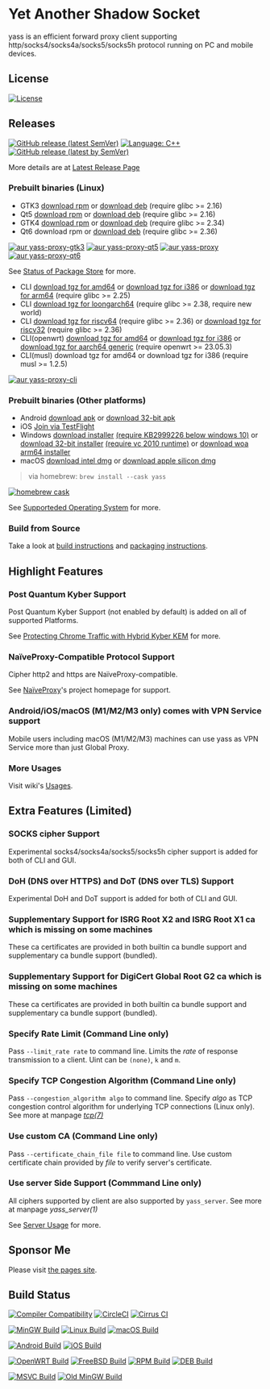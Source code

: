 # Yet Another Shadow Socket

yass is an efficient forward proxy client supporting http/socks4/socks4a/socks5/socks5h protocol running on PC and mobile devices.

## License
[![License](https://img.shields.io/github/license/Chilledheart/yass)][license-link]

## Releases

[![GitHub release (latest SemVer)](https://img.shields.io/github/v/release/Chilledheart/yass)](https://github.com/Chilledheart/yass/releases)
[![Language: C++](https://img.shields.io/github/languages/top/Chilledheart/yass.svg)](https://github.com/Chilledheart/yass/search?l=cpp)
[![GitHub release (latest by SemVer)](https://img.shields.io/github/downloads/Chilledheart/yass/latest/total)](https://github.com/Chilledheart/yass/releases/latest)

More details are at [Latest Release Page](https://github.com/Chilledheart/yass/releases/tag/1.11.2)

### Prebuilt binaries (Linux)
- GTK3 [download rpm](https://github.com/Chilledheart/yass/releases/download/1.11.2/yass-gtk3.el7.x86_64.1.11.2.rpm) or [download deb](https://github.com/Chilledheart/yass/releases/download/1.11.2/yass-gtk3-ubuntu-16.04-xenial_amd64.1.11.2.deb) (require glibc >= 2.16)
- Qt5 [download rpm](https://github.com/Chilledheart/yass/releases/download/1.11.2/yass-qt5.el7.x86_64.1.11.2.rpm) or [download deb](https://github.com/Chilledheart/yass/releases/download/1.11.2/yass-qt5-ubuntu-16.04-xenial_amd64.1.11.2.deb) (require glibc >= 2.16)
- GTK4 [download rpm](https://github.com/Chilledheart/yass/releases/download/1.11.2/yass-gtk4.el9.x86_64.1.11.2.rpm) or [download deb](https://github.com/Chilledheart/yass/releases/download/1.11.2/yass-gtk4-ubuntu-22.04-jammy_amd64.1.11.2.deb) (require glibc >= 2.34)
- Qt6 download rpm or [download deb](https://github.com/Chilledheart/yass/releases/download/1.11.2/yass-qt6-ubuntu-22.04-jammy_amd64.1.11.2.deb) (require glibc >= 2.36)

[![aur yass-proxy-gtk3](https://img.shields.io/aur/version/yass-proxy-gtk3)](https://aur.archlinux.org/packages/yass-proxy-gtk3)
[![aur yass-proxy-qt5](https://img.shields.io/aur/version/yass-proxy-qt5)](https://aur.archlinux.org/packages/yass-proxy-qt5)
[![aur yass-proxy](https://img.shields.io/aur/version/yass-proxy)](https://aur.archlinux.org/packages/yass-proxy)
[![aur yass-proxy-qt6](https://img.shields.io/aur/version/yass-proxy-qt6)](https://aur.archlinux.org/packages/yass-proxy-qt6)

See [Status of Package Store](https://github.com/Chilledheart/yass/wiki/Status-of-Package-Store) for more.

- CLI [download tgz for amd64](https://github.com/Chilledheart/yass/releases/download/1.11.1/yass_cli-linux-release-amd64-1.11.1.tgz) or [download tgz for i386](https://github.com/Chilledheart/yass/releases/download/1.11.1/yass_cli-linux-release-amd64-1.11.1.tgz) or [download tgz for arm64](https://github.com/Chilledheart/yass/releases/download/1.11.1/yass_cli-linux-release-arm64-1.11.1.tgz) (require glibc >= 2.25)
- CLI [download tgz for loongarch64](https://github.com/Chilledheart/yass/releases/download/1.11.1/yass_cli-linux-release-loongarch64-1.11.1.tgz) (require glibc >= 2.38, require new world)
- CLI [download tgz for riscv64](https://github.com/Chilledheart/yass/releases/download/1.11.1/yass_cli-linux-release-riscv64-1.11.1.tgz) (require glibc >= 2.36) or [download tgz for riscv32](https://github.com/Chilledheart/yass/releases/download/1.11.1/yass_cli-linux-release-riscv32-1.11.1.tgz) (require glibc >= 2.36)
- CLI(openwrt) [download tgz for amd64](https://github.com/Chilledheart/yass/releases/download/1.11.1/yass_cli-linux-openwrt-release-x86_64-1.11.1.tgz) or [download tgz for i386](https://github.com/Chilledheart/yass/releases/download/1.11.1/yass_cli-linux-openwrt-release-i486-1.11.1.tgz) or [download tgz for aarch64 generic](https://github.com/Chilledheart/yass/releases/download/1.11.1/yass_cli-linux-openwrt-release-aarch64-1.11.1.tgz) (require openwrt >= 23.05.3)
- CLI(musl) download tgz for amd64 or download tgz for i386 (require musl >= 1.2.5)

[![aur yass-proxy-cli](https://img.shields.io/aur/version/yass-proxy-cli)](https://aur.archlinux.org/packages/yass-proxy-cli)

### Prebuilt binaries (Other platforms)
- Android [download apk](https://github.com/Chilledheart/yass/releases/download/1.11.2/yass-android-release-arm64-1.11.2.apk) or [download 32-bit apk](https://github.com/Chilledheart/yass/releases/download/1.11.2/yass-android-release-arm-1.11.2.apk)
- iOS [Join via TestFlight](https://testflight.apple.com/join/6AkiEq09)
- Windows [download installer](https://github.com/Chilledheart/yass/releases/download/1.11.2/yass-mingw-win7-release-x86_64-1.11.2-system-installer.exe) [(require KB2999226 below windows 10)][KB2999226] or [download 32-bit installer](https://github.com/Chilledheart/yass/releases/download/1.11.2/yass-mingw-winxp-release-i686-1.11.2-system-installer.exe) [(require vc 2010 runtime)][vs2010_x86] or [download woa arm64 installer](https://github.com/Chilledheart/yass/releases/download/1.11.2/yass-mingw-release-aarch64-1.11.2-system-installer.exe)
- macOS [download intel dmg](https://github.com/Chilledheart/yass/releases/download/1.11.2/yass-macos-release-x64-1.11.2.dmg) or [download apple silicon dmg](https://github.com/Chilledheart/yass/releases/download/1.11.2/yass-macos-release-arm64-1.11.2.dmg)
> via homebrew: `brew install --cask yass`

[![homebrew cask](https://img.shields.io/homebrew/cask/v/yass)](https://formulae.brew.sh/cask/yass)

See [Supporteded Operating System](https://github.com/Chilledheart/yass/wiki/Supported-Operating-System) for more.

### Build from Source
Take a look at [build instructions](BUILDING.md) and [packaging instructions](PACKAGING.md).

## Highlight Features

### Post Quantum Kyber Support
Post Quantum Kyber Support (not enabled by default) is added on all of supported Platforms.

See [Protecting Chrome Traffic with Hybrid Kyber KEM](https://blog.chromium.org/2023/08/protecting-chrome-traffic-with-hybrid.html) for more.

### NaïveProxy-Compatible Protocol Support
Cipher http2 and https are NaïveProxy-compatible.

See [NaïveProxy](https://github.com/klzgrad/naiveproxy)'s project homepage for support.

### Android/iOS/macOS (M1/M2/M3 only) comes with VPN Service support
Mobile users including macOS (M1/M2/M3) machines can use yass as VPN Service more than just Global Proxy.

### More Usages
Visit wiki's [Usages](https://github.com/Chilledheart/yass/wiki/Usage).

## Extra Features (Limited)

### SOCKS cipher Support
Experimental socks4/socks4a/socks5/socks5h cipher support is added for both of CLI and GUI.

### DoH (DNS over HTTPS) and DoT (DNS over TLS) Support
Experimental DoH and DoT support is added for both of CLI and GUI.

### Supplementary Support for ISRG Root X2 and ISRG Root X1 ca which is missing on some machines
These ca certificates are provided in both builtin ca bundle support and supplementary ca bundle support (bundled).

### Supplementary Support for DigiCert Global Root G2 ca which is missing on some machines
These ca certificates are provided in both builtin ca bundle support and supplementary ca bundle support (bundled).

### Specify Rate Limit (Command Line only)
Pass `--limit_rate rate` to command line.
Limits the _rate_ of response transmission to a client.
Uint can be `(none)`, `k` and `m`.

### Specify TCP Congestion Algorithm (Command Line only)
Pass `--congestion_algorithm algo` to command line.
Specify _algo_ as TCP congestion control algorithm for underlying TCP connections (Linux only).
See more at manpage [_tcp(7)_](https://linux.die.net/man/7/tcp)

### Use custom CA (Command Line only)
Pass `--certificate_chain_file file` to command line.
Use custom certificate chain provided by _file_ to verify server's certificate.

### Use server Side Support (Commmand Line only)
All ciphers supported by client are also supported by `yass_server`.
See more at manpage _yass_server(1)_

See [Server Usage](https://github.com/Chilledheart/yass/wiki/Usage:-server-setup) for more.

## Sponsor Me
Please visit [the pages site](https://letshack.info).

## Build Status

[![Compiler Compatibility](https://github.com/Chilledheart/yass/actions/workflows/compiler.yml/badge.svg)](https://github.com/Chilledheart/yass/actions/workflows/compiler.yml)
[![CircleCI](https://img.shields.io/circleci/build/github/Chilledheart/yass/develop?logo=circleci&&label=Sanitizers%20and%20Ubuntu%20arm)](https://circleci.com/gh/Chilledheart/yass/?branch=develop)
[![Cirrus CI](https://img.shields.io/cirrus/github/Chilledheart/yass/develop?logo=cirrusci&&label=FreeBSD%20and%20macOS)](https://cirrus-ci.com/github/Chilledheart/yass/develop)

[![MinGW Build](https://github.com/Chilledheart/yass/actions/workflows/releases-mingw-new.yml/badge.svg)](https://github.com/Chilledheart/yass/actions/workflows/releases-mingw-new.yml)
[![Linux Build](https://github.com/Chilledheart/yass/actions/workflows/releases-linux-binary.yml/badge.svg)](https://github.com/Chilledheart/yass/actions/workflows/releases-linux-binary.yml)
[![macOS Build](https://github.com/Chilledheart/yass/actions/workflows/releases-macos.yml/badge.svg)](https://github.com/Chilledheart/yass/actions/workflows/releases-macos.yml)

[![Android Build](https://github.com/Chilledheart/yass/actions/workflows/releases-android-binary.yml/badge.svg)](https://github.com/Chilledheart/yass/actions/workflows/releases-android-binary.yml)
[![iOS Build](https://github.com/Chilledheart/yass/actions/workflows/releases-ios.yml/badge.svg)](https://github.com/Chilledheart/yass/actions/workflows/releases-ios.yml)

[![OpenWRT Build](https://github.com/Chilledheart/yass/actions/workflows/releases-openwrt-binary.yml/badge.svg)](https://github.com/Chilledheart/yass/actions/workflows/releases-openwrt-binary.yml)
[![FreeBSD Build](https://github.com/Chilledheart/yass/actions/workflows/releases-freebsd-binary.yml/badge.svg)](https://github.com/Chilledheart/yass/actions/workflows/releases-freebsd-binary.yml)
[![RPM Build](https://github.com/Chilledheart/yass/actions/workflows/releases-rpm.yml/badge.svg)](https://github.com/Chilledheart/yass/actions/workflows/releases-rpm.yml)
[![DEB Build](https://github.com/Chilledheart/yass/actions/workflows/releases-deb.yml/badge.svg)](https://github.com/Chilledheart/yass/actions/workflows/releases-deb.yml)

[![MSVC Build](https://github.com/Chilledheart/yass/actions/workflows/releases-windows.yml/badge.svg)](https://github.com/Chilledheart/yass/actions/workflows/releases-windows.yml)
[![Old MinGW Build](https://github.com/Chilledheart/yass/actions/workflows/releases-mingw.yml/badge.svg)](https://github.com/Chilledheart/yass/actions/workflows/releases-mingw.yml)

[license-link]: LICENSE
[KB2999226]: https://support.microsoft.com/en-us/topic/update-for-universal-c-runtime-in-windows-c0514201-7fe6-95a3-b0a5-287930f3560c
[vs2010_x86]: https://download.microsoft.com/download/1/6/5/165255E7-1014-4D0A-B094-B6A430A6BFFC/vcredist_x86.exe
